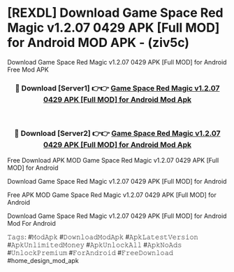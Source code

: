 # [REXDL] Download Game Space Red Magic v1.2.07 0429 APK [Full MOD] for Android MOD APK - (ziv5c)
Download Game Space Red Magic v1.2.07 0429 APK [Full MOD] for Android Free Mod APK

<div align="center">
<h3>🔴 Download [Server1] 👉👉 <a href="https://apk-comot.site?title=Game_Space_Red_Magic_v1.2.07_0429_APK_[Full_MOD]_for_Android">Game Space Red Magic v1.2.07 0429 APK [Full MOD] for Android Mod Apk</a></h3><br>

<h3>🔴 Download [Server2] 👉👉 <a href="https://apk-comot.site?title=Game_Space_Red_Magic_v1.2.07_0429_APK_[Full_MOD]_for_Android">Game Space Red Magic v1.2.07 0429 APK [Full MOD] for Android Mod Apk</a></h3>
</div>


Free Download APK MOD Game Space Red Magic v1.2.07 0429 APK [Full MOD] for Android

Download Game Space Red Magic v1.2.07 0429 APK [Full MOD] for Android 

Free APK MOD Game Space Red Magic v1.2.07 0429 APK [Full MOD] for Android 

Download Game Space Red Magic v1.2.07 0429 APK [Full MOD] for Android Mod For Android

𝚃𝚊𝚐𝚜: #𝙼𝚘𝚍𝙰𝚙𝚔 #𝙳𝚘𝚠𝚗𝚕𝚘𝚊𝚍𝙼𝚘𝚍𝙰𝚙𝚔 #𝙰𝚙𝚔𝙻𝚊𝚝𝚎𝚜𝚝𝚅𝚎𝚛𝚜𝚒𝚘𝚗 #𝙰𝚙𝚔𝚄𝚗𝚕𝚒𝚖𝚒𝚝𝚎𝚍𝙼𝚘𝚗𝚎𝚢 #𝙰𝚙𝚔𝚄𝚗𝚕𝚘𝚌𝚔𝙰𝚕𝚕 #𝙰𝚙𝚔𝙽𝚘𝙰𝚍𝚜 #𝚄𝚗𝚕𝚘𝚌𝚔𝙿𝚛𝚎𝚖𝚒𝚞𝚖 #𝙵𝚘𝚛𝙰𝚗𝚍𝚛𝚘𝚒𝚍 #𝙵𝚛𝚎𝚎𝙳𝚘𝚠𝚗𝚕𝚘𝚊𝚍 #home_design_mod_apk
